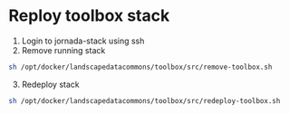 # Reploy toolbox stack
1. Login to jornada-stack using ssh
2. Remove running stack
```sh
sh /opt/docker/landscapedatacommons/toolbox/src/remove-toolbox.sh
```
3. Redeploy stack
```sh
sh /opt/docker/landscapedatacommons/toolbox/src/redeploy-toolbox.sh
```